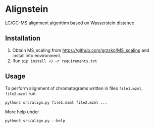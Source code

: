 Alignstein
==============================

LC/GC-MS alignment algorithm based on Wasserstein distance

Installation
------------
1. Obtain MS_scaling from https://github.com/grzsko/MS_scaling and install into environment.
2. Run `pip install -U -r requirements.txt`

Usage
-----
To perform alignment of chromatograms written in files `file1.mzml`, `file2.mzml` run:
```
python3 src/align.py file1.mzml file2.mzml ...
```
More help under
```
python3 src/align.py --help
```
